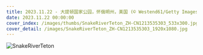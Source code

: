 ```yaml
---
title: 2023.11.22 - 大提顿国家公园，怀俄明州，美国 (© Westend61/Getty Images)
date: 2023.11.22 00:00:00
cover_index: /images/thumbs/SnakeRiverTeton_ZH-CN1213535303_533x300.jpg
cover_detail: /images/SnakeRiverTeton_ZH-CN1213535303_1920x1080.jpg
---
```


![SnakeRiverTeton](/images/SnakeRiverTeton_ZH-CN1213535303_1920x1080.jpg)
